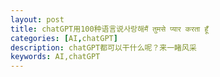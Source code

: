 ```yaml
---
layout: post
title: chatGPT用100种语言说사랑해मैं तुमसे प्यार करता हूँ 
categories: [AI,chatGPT]
description: chatGPT都可以干什么呢？来一睹风采 
keywords: AI,chatGPT
---
```

